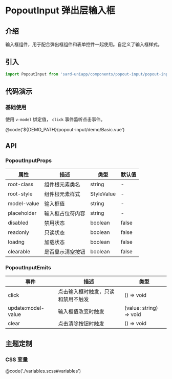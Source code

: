 # PopoutInput 弹出层输入框

## 介绍

输入框组件，用于配合弹出框组件和表单控件一起使用。自定义了输入框样式。

## 引入

```ts
import PopoutInput from 'sard-uniapp/components/popout-input/popout-input.vue'
```

## 代码演示

### 基础使用

使用 `v-model` 绑定值， `click` 事件监听点击事件。

@code('${DEMO_PATH}/popout-input/demo/Basic.vue')

## API

### PopoutInputProps

| 属性        | 描述             | 类型       | 默认值 |
| ----------- | ---------------- | ---------- | ------ |
| root-class  | 组件根元素类名   | string     | -      |
| root-style  | 组件根元素样式   | StyleValue | -      |
| model-value | 输入框值         | string     | -      |
| placeholder | 输入框占位符内容 | string     | -      |
| disabled    | 禁用状态         | boolean    | false  |
| readonly    | 只读状态         | boolean    | false  |
| loadng      | 加载状态         | boolean    | false  |
| clearable   | 是否显示清空按钮 | boolean    | false  |

### PopoutInputEmits

| 事件               | 描述                               | 类型                    |
| ------------------ | ---------------------------------- | ----------------------- |
| click              | 点击输入框时触发，只读和禁用不触发 | () => void              |
| update:model-value | 输入框值改变时触发                 | (value: string) => void |
| clear              | 点击清除按钮时触发                 | () => void              |

## 主题定制

### CSS 变量

@code('./variables.scss#variables')
